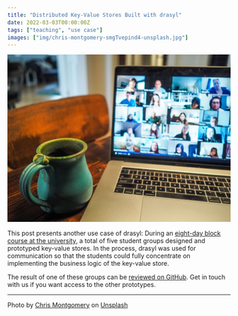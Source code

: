 ```yaml
---
title: "Distributed Key-Value Stores Built with drasyl"
date: 2022-03-03T00:00:00Z
tags: ["teaching", "use case"]
images: ["img/chris-montgomery-smgTvepind4-unsplash.jpg"]
---
```


![macbook pro displaying group of people](/img/chris-montgomery-smgTvepind4-unsplash.jpg)

This post presents another use case of drasyl:
During an [eight-day block course at the university](https://vsis-www.informatik.uni-hamburg.de/vsis/teaching/coursekvv/528), a total of five student groups designed and prototyped key-value stores.
In the process, drasyl was used for communication so that the students could fully concentrate on implementing the business logic of the key-value store.
<!--more-->
The result of one of these groups can be [reviewed on GitHub](https://github.com/Plytek/keyvaluedrasy).
Get in touch with us if you want access to the other prototypes.

---

Photo by [Chris Montgomery](https://unsplash.com/@cwmonty) on [Unsplash](https://unsplash.com/)